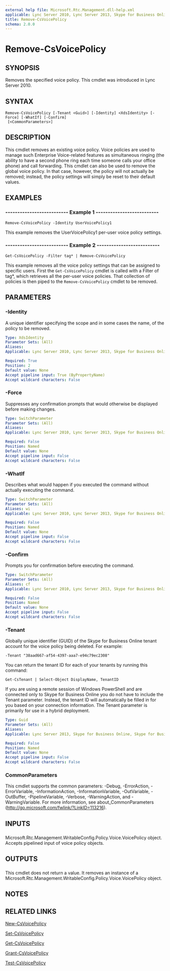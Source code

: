 ```yaml
---
external help file: Microsoft.Rtc.Management.dll-help.xml
applicable: Lync Server 2010, Lync Server 2013, Skype for Business Online, Skype for Business Server 2015, Skype for Business Server 2019
title: Remove-CsVoicePolicy
schema: 2.0.0
---
```


# Remove-CsVoicePolicy

## SYNOPSIS
Removes the specified voice policy.
This cmdlet was introduced in Lync Server 2010.


## SYNTAX

```
Remove-CsVoicePolicy [-Tenant <Guid>] [-Identity] <XdsIdentity> [-Force] [-WhatIf] [-Confirm]
 [<CommonParameters>]
```

## DESCRIPTION
This cmdlet removes an existing voice policy.
Voice policies are used to manage such Enterprise Voice-related features as simultaneous ringing (the ability to have a second phone ring each time someone calls your office phone) and call forwarding.
This cmdlet can also be used to remove the global voice policy.
In that case, however, the policy will not actually be removed; instead, the policy settings will simply be reset to their default values.


## EXAMPLES

### -------------------------- Example 1 --------------------------
```
Remove-CsVoicePolicy -Identity UserVoicePolicy1
```

This example removes the UserVoicePolicy1 per-user voice policy settings.


### -------------------------- Example 2 --------------------------
```
Get-CsVoicePolicy -Filter tag* | Remove-CsVoicePolicy
```

This example removes all the voice policy settings that can be assigned to specific users.
First the `Get-CsVoicePolicy` cmdlet is called with a Filter of tag*, which retrieves all the per-user voice policies.
That collection of policies is then piped to the `Remove-CsVoicePolicy` cmdlet to be removed.


## PARAMETERS

### -Identity
A unique identifier specifying the scope and in some cases the name, of the policy to be removed.


```yaml
Type: XdsIdentity
Parameter Sets: (All)
Aliases: 
Applicable: Lync Server 2010, Lync Server 2013, Skype for Business Online, Skype for Business Server 2015, Skype for Business Server 2019

Required: True
Position: 2
Default value: None
Accept pipeline input: True (ByPropertyName)
Accept wildcard characters: False
```

### -Force
Suppresses any confirmation prompts that would otherwise be displayed before making changes.

```yaml
Type: SwitchParameter
Parameter Sets: (All)
Aliases: 
Applicable: Lync Server 2010, Lync Server 2013, Skype for Business Online, Skype for Business Server 2015, Skype for Business Server 2019

Required: False
Position: Named
Default value: None
Accept pipeline input: False
Accept wildcard characters: False
```

### -WhatIf
Describes what would happen if you executed the command without actually executing the command.

```yaml
Type: SwitchParameter
Parameter Sets: (All)
Aliases: wi
Applicable: Lync Server 2010, Lync Server 2013, Skype for Business Online, Skype for Business Server 2015, Skype for Business Server 2019

Required: False
Position: Named
Default value: None
Accept pipeline input: False
Accept wildcard characters: False
```

### -Confirm
Prompts you for confirmation before executing the command.

```yaml
Type: SwitchParameter
Parameter Sets: (All)
Aliases: cf
Applicable: Lync Server 2010, Lync Server 2013, Skype for Business Online, Skype for Business Server 2015, Skype for Business Server 2019

Required: False
Position: Named
Default value: None
Accept pipeline input: False
Accept wildcard characters: False
```

### -Tenant
Globally unique identifier (GUID) of the Skype for Business Online tenant account for the voice policy being deleted.
For example:

`-Tenant "38aad667-af54-4397-aaa7-e94c79ec2308"`

You can return the tenant ID for each of your tenants by running this command:

`Get-CsTenant | Select-Object DisplayName, TenantID`

If you are using a remote session of Windows PowerShell and are connected only to Skype for Business Online you do not have to include the Tenant parameter.
Instead, the tenant ID will automatically be filled in for you based on your connection information.
The Tenant parameter is primarily for use in a hybrid deployment.


```yaml
Type: Guid
Parameter Sets: (All)
Aliases: 
Applicable: Lync Server 2013, Skype for Business Online, Skype for Business Server 2015, Skype for Business Server 2019

Required: False
Position: Named
Default value: None
Accept pipeline input: False
Accept wildcard characters: False
```

### CommonParameters
This cmdlet supports the common parameters: -Debug, -ErrorAction, -ErrorVariable, -InformationAction, -InformationVariable, -OutVariable, -OutBuffer, -PipelineVariable, -Verbose, -WarningAction, and -WarningVariable. For more information, see about_CommonParameters (http://go.microsoft.com/fwlink/?LinkID=113216).

## INPUTS

###  
Microsoft.Rtc.Management.WritableConfig.Policy.Voice.VoicePolicy object.
Accepts pipelined input of voice policy objects.

## OUTPUTS

###  
This cmdlet does not return a value.
It removes an instance of a Microsoft.Rtc.Management.WritableConfig.Policy.Voice.VoicePolicy object.

## NOTES

## RELATED LINKS

[New-CsVoicePolicy](New-CsVoicePolicy.md)

[Set-CsVoicePolicy](Set-CsVoicePolicy.md)

[Get-CsVoicePolicy](Get-CsVoicePolicy.md)

[Grant-CsVoicePolicy](Grant-CsVoicePolicy.md)

[Test-CsVoicePolicy](Test-CsVoicePolicy.md)

